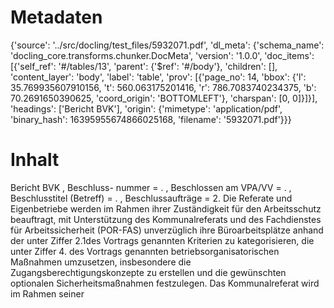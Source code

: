 # Metadaten
{'source': '../src/docling/test_files/5932071.pdf', 'dl_meta': {'schema_name': 'docling_core.transforms.chunker.DocMeta', 'version': '1.0.0', 'doc_items': [{'self_ref': '#/tables/13', 'parent': {'$ref': '#/body'}, 'children': [], 'content_layer': 'body', 'label': 'table', 'prov': [{'page_no': 14, 'bbox': {'l': 35.769935607910156, 't': 560.063175201416, 'r': 786.7083740234375, 'b': 70.2691650390625, 'coord_origin': 'BOTTOMLEFT'}, 'charspan': [0, 0]}]}], 'headings': ['Bericht BVK'], 'origin': {'mimetype': 'application/pdf', 'binary_hash': 16395955674866025168, 'filename': '5932071.pdf'}}}

# Inhalt
Bericht BVK
, Beschluss- nummer = . , Beschlossen am VPA/VV = . , Beschlusstitel (Betreff) = . , Beschlussaufträge = 2. Die Referate und Eigenbetriebe werden im Rahmen ihrer Zuständigkeit für den Arbeitsschutz beauftragt, mit Unterstützung des Kommunalreferats und des Fachdienstes für Arbeitssicherheit (POR-FAS) unverzüglich ihre Büroarbeitsplätze anhand der unter Ziffer 2.1des Vortrags genannten Kriterien zu kategorisieren, die unter Ziffer 4. des Vortrags genannten betriebsorganisatorischen Maßnahmen umzusetzen, insbesondere die Zugangsberechtigungskonzepte zu erstellen und die gewünschten optionalen Sicherheitsmaßnahmen festzulegen. Das Kommunalreferat wird im Rahmen seiner
